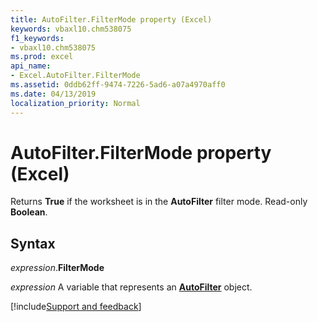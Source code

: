 ```yaml
---
title: AutoFilter.FilterMode property (Excel)
keywords: vbaxl10.chm538075
f1_keywords:
- vbaxl10.chm538075
ms.prod: excel
api_name:
- Excel.AutoFilter.FilterMode
ms.assetid: 0ddb62ff-9474-7226-5ad6-a07a4970aff0
ms.date: 04/13/2019
localization_priority: Normal
---
```



# AutoFilter.FilterMode property (Excel)

Returns **True** if the worksheet is in the **AutoFilter** filter mode. Read-only **Boolean**.


## Syntax

_expression_.**FilterMode**

_expression_ A variable that represents an **[AutoFilter](Excel.AutoFilter.md)** object.




[!include[Support and feedback](~/includes/feedback-boilerplate.md)]